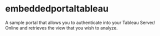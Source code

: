 # embeddedportaltableau
A sample portal that allows you to authenticate into your Tableau Server/ Online and retrieves the view that you wish to analyze.
